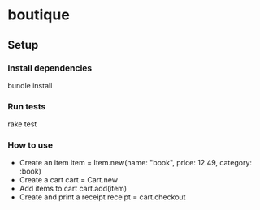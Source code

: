 # boutique

## Setup

### Install dependencies
bundle install

### Run tests
rake test

### How to use
* Create an item
item = Item.new(name: "book", price: 12.49, category: :book)
* Create a cart
cart = Cart.new
* Add items to cart
cart.add(item)
* Create and print a receipt
receipt = cart.checkout
